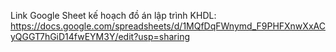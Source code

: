 Link Google Sheet kế hoạch đồ án lập trình KHDL:
https://docs.google.com/spreadsheets/d/1MQfDqFWnymd_F9PHFXnwXxACyQGGT7hGiD14fwEYM3Y/edit?usp=sharing
